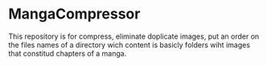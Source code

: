 # MangaCompressor
This repository is for compress, eliminate doplicate images, put an order on the files names of a directory wich content is basicly folders wiht images that constitud chapters of a manga.

